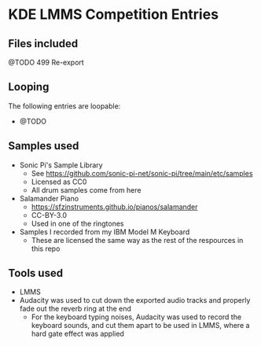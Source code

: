 # KDE LMMS Competition Entries

## Files included

@TODO 499 Re-export

## Looping

The following entries are loopable:
- @TODO

## Samples used

- Sonic Pi's Sample Library
    - See https://github.com/sonic-pi-net/sonic-pi/tree/main/etc/samples
    - Licensed as CC0
    - All drum samples come from here
- Salamander Piano
    - https://sfzinstruments.github.io/pianos/salamander
    - CC-BY-3.0
    - Used in one of the ringtones
- Samples I recorded from my IBM Model M Keyboard
    - These are licensed the same way as the rest of the respources in this repo

## Tools used
- LMMS
- Audacity was used to cut down the exported audio tracks and properly fade out the reverb ring at the end
    - For the keyboard typing noises, Audacity was used to record the keyboard sounds, and cut them apart to be used in LMMS, where a hard gate effect was applied